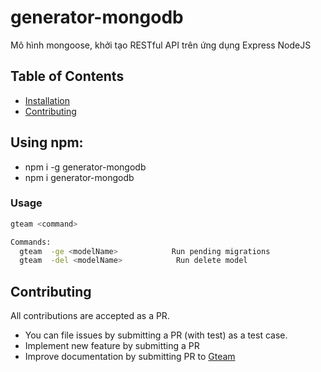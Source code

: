# generator-mongodb

Mô hình mongoose, khởi tạo RESTful API trên ứng dụng Express NodeJS

## Table of Contents

- [Installation](#installation)
- [Contributing](#contributing)

## Using npm:

- npm i -g generator-mongodb
- npm i generator-mongodb

### Usage

```bash
gteam <command>

Commands:
  gteam  -ge <modelName>            Run pending migrations
  gteam  -del <modelName>            Run delete model
```

## Contributing

All contributions are accepted as a PR.

- You can file issues by submitting a PR (with test) as a test case.
- Implement new feature by submitting a PR
- Improve documentation by submitting PR to [Gteam](github.com/Huytue/generator-mongodb)
